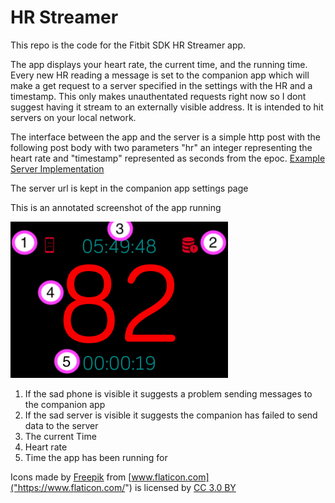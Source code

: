 # HR Streamer

This repo is the code for the Fitbit SDK HR Streamer app.

The app displays your heart rate, the current time, and the running time. Every new HR reading a message is set to the companion app which will make a get request to a server specified in the settings with the HR and a timestamp. This only makes unauthentated requests right now so I dont suggest having it stream to an externally visible address. It is intended to hit servers on your local network.

The interface between the app and the server is a simple http post with the following post body with two parameters "hr" an integer representing the heart rate and "timestamp" represented as seconds from the epoc. [Example Server Implementation](server.py)

The server url is kept in the companion app settings page

This is an annotated screenshot of the app running

![Screenshot of app annotated](hr-streamer-screenshot.png "Annotated Screenshot")

1. If the sad phone is visible it suggests a problem sending messages to the companion app
2. If the sad server is visible it suggests the companion has failed to send data to the server
3. The current Time
4. Heart rate
5. Time the app has been running for

Icons made by [Freepik]("http://www.freepik.com") from [www.flaticon.com]("https://www.flaticon.com/") is licensed by [CC 3.0 BY]("http://creativecommons.org/licenses/by/3.0/")
